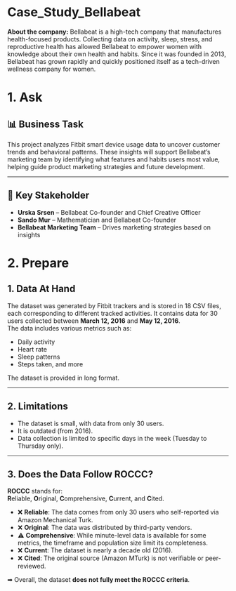 # Case_Study_Bellabeat
**About the company:**
Bellabeat is a high-tech company that manufactures health-focused products. Collecting data on activity, sleep, stress, and reproductive health has allowed Bellabeat to empower women with  knowledge about their own health and habits. Since it was founded in 2013, Bellabeat has grown rapidly and quickly positioned  itself as a tech-driven wellness company for women.

# 1. Ask 
 ## 📊 Business Task

This project analyzes Fitbit smart device usage data to uncover customer trends and behavioral patterns. These insights will support Bellabeat’s marketing team by identifying what features and habits users most value, helping guide product marketing strategies and future development.

---

## 👥 Key Stakeholder
- **Urska Srsen** – Bellabeat Co-founder and Chief Creative Officer  
- **Sando Mur** – Mathematician and Bellabeat Co-founder  
- **Bellabeat Marketing Team** – Drives marketing strategies based on insights

# 2. Prepare

## 1. Data At Hand

The dataset was generated by Fitbit trackers and is stored in 18 CSV files, each corresponding to different tracked activities. It contains data for 30 users collected between **March 12, 2016** and **May 12, 2016**.  
The data includes various metrics such as:
- Daily activity  
- Heart rate  
- Sleep patterns  
- Steps taken, and more  

The dataset is provided in long format.

---

## 2. Limitations

- The dataset is small, with data from only 30 users.  
- It is outdated (from 2016).  
- Data collection is limited to specific days in the week (Tuesday to Thursday only).

---

## 3. Does the Data Follow ROCCC?

**ROCCC** stands for:  
**R**eliable, **O**riginal, **C**omprehensive, **C**urrent, and **C**ited.

- ❌ **Reliable**: The data comes from only 30 users who self-reported via Amazon Mechanical Turk.  
- ❌ **Original**: The data was distributed by third-party vendors.  
- ⚠️ **Comprehensive**: While minute-level data is available for some metrics, the timeframe and population size limit its completeness.  
- ❌ **Current**: The dataset is nearly a decade old (2016).  
- ❌ **Cited**: The original source (Amazon MTurk) is not verifiable or peer-reviewed.

➡ Overall, the dataset **does not fully meet the ROCCC criteria**.



